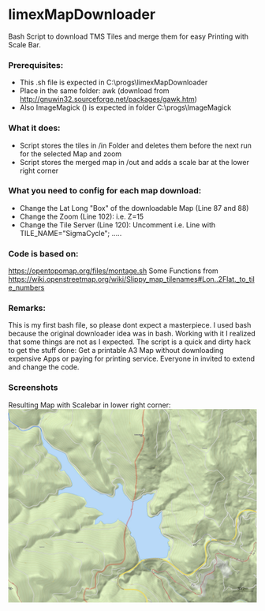 # limexMapDownloader
Bash Script to download TMS Tiles and merge them for easy Printing with Scale Bar. 

### Prerequisites:  
* This .sh file is expected in C:\progs\limexMapDownloader
* Place in the same folder: awk (download from http://gnuwin32.sourceforge.net/packages/gawk.htm)
* Also ImageMagick () is expected in folder C:\progs\ImageMagick
### What it does:
* Script stores the tiles in /in Folder and deletes them before the next run for the selected Map and zoom
* Script stores the merged map in /out and adds a scale bar at the lower right corner
### What you need to config for each map download:
* Change the Lat Long "Box" of the downloadable Map (Line 87 and 88)
* Change the Zoom (Line 102): i.e. Z=15  
* Change the Tile Server (Line 120): Uncomment i.e. Line with TILE_NAME="SigmaCycle"; .....

### Code is based on:
https://opentopomap.org/files/montage.sh
Some Functions from https://wiki.openstreetmap.org/wiki/Slippy_map_tilenames#Lon..2Flat._to_tile_numbers

### Remarks:
This is my first bash file, so please dont expect a masterpiece.
I used bash because the original downloader idea was in bash. Working with it I realized that some things are not as I expected.
The script is a quick and dirty hack to get the stuff done: Get a printable A3 Map without downloading expensive Apps or paying for printing service.
Everyone in invited to extend and change the code.

### Screenshots
Resulting Map with Scalebar in lower right corner:
![Resulting Map with Scalebar](https://github.com/limex/limexMapDownloader/blob/master/out/map_BergfexOSM_16_35500_23131-35508_23137.jpg)
